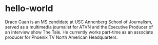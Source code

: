 # hello-world
Draco Guan is an MS candidate at USC Annenberg School of Journalism, served as a multimedia journalist for ATVN and the Executive Producer of an interview show The Tale.  He currently works part-time as an associate producer for Phoenix TV North American Headquarters.
